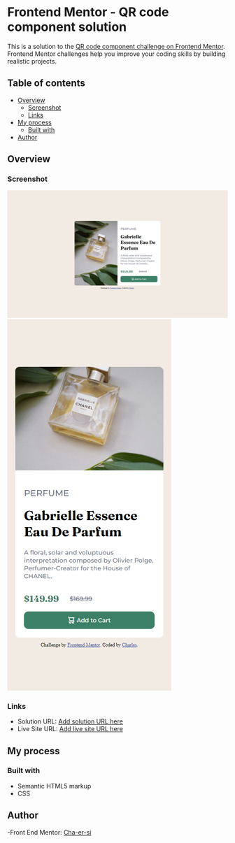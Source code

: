 # Frontend Mentor - QR code component solution

This is a solution to the [QR code component challenge on Frontend Mentor](https://www.frontendmentor.io/challenges/qr-code-component-iux_sIO_H). Frontend Mentor challenges help you improve your coding skills by building realistic projects.

## Table of contents

- [Overview](#overview)
  - [Screenshot](#screenshot)
  - [Links](#links)
- [My process](#my-process)
  - [Built with](#built-with)
- [Author](#author)

## Overview

### Screenshot

![](./screenshots/desktop-design.png)
![](./screenshots/mobile-design.png)

### Links

- Solution URL: [Add solution URL here](https://www.frontendmentor.io/solutions/product-preview-card-1e8VYRW6L9)
- Live Site URL: [Add live site URL here](https://euphonious-starlight-2d40cc.netlify.app/)

## My process

### Built with

- Semantic HTML5 markup
- CSS

## Author

-Front End Mentor: [Cha-er-si](https://www.frontendmentor.io/profile/Cha-er-si)
